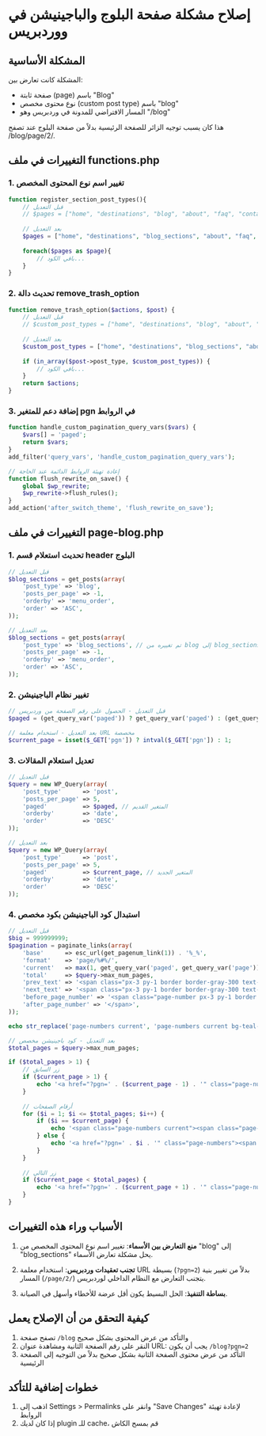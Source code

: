 # إصلاح مشكلة صفحة البلوج والباجينيشن في ووردبريس

## المشكلة الأساسية

المشكلة كانت تعارض بين:
- صفحة ثابتة (page) باسم "Blog"
- نوع محتوى مخصص (custom post type) باسم "blog"
- المسار الافتراضي للمدونة في وردبريس وهو "/blog"

هذا كان يسبب توجيه الزائر للصفحة الرئيسية بدلاً من صفحة البلوج عند تصفح /blog/page/2/.

## التغييرات في ملف functions.php

### 1. تغيير اسم نوع المحتوى المخصص

```php
function register_section_post_types(){
    // قبل التعديل
    // $pages = ["home", "destinations", "blog", "about", "faq", "contact"];
    
    // بعد التعديل
    $pages = ["home", "destinations", "blog_sections", "about", "faq", "contact"];
    
    foreach($pages as $page){
        // باقي الكود...
    }
}
```

### 2. تحديث دالة remove_trash_option

```php
function remove_trash_option($actions, $post) {
    // قبل التعديل
    // $custom_post_types = ["home", "destinations", "blog", "about", "faq", "contact"];
    
    // بعد التعديل
    $custom_post_types = ["home", "destinations", "blog_sections", "about", "faq", "contact"];
    
    if (in_array($post->post_type, $custom_post_types)) {
        // باقي الكود...
    }
    return $actions;
}
```

### 3. إضافة دعم للمتغير pgn في الروابط

```php
function handle_custom_pagination_query_vars($vars) {
    $vars[] = 'paged';
    return $vars;
}
add_filter('query_vars', 'handle_custom_pagination_query_vars');

// إعادة تهيئة الروابط الدائمة عند الحاجة
function flush_rewrite_on_save() {
    global $wp_rewrite;
    $wp_rewrite->flush_rules();
}
add_action('after_switch_theme', 'flush_rewrite_on_save');
```

## التغييرات في ملف page-blog.php

### 1. تحديث استعلام قسم header البلوج

```php
// قبل التعديل
$blog_sections = get_posts(array(
    'post_type' => 'blog',
    'posts_per_page' => -1,
    'orderby' => 'menu_order',
    'order' => 'ASC',
));

// بعد التعديل
$blog_sections = get_posts(array(
    'post_type' => 'blog_sections', // تم تغييره من blog إلى blog_sections
    'posts_per_page' => -1,
    'orderby' => 'menu_order',
    'order' => 'ASC',
));
```

### 2. تغيير نظام الباجينيشن

```php
// قبل التعديل - الحصول على رقم الصفحة من وردبريس
$paged = (get_query_var('paged')) ? get_query_var('paged') : (get_query_var('page') ? get_query_var('page') : 1);

// بعد التعديل - استخدام معلمة URL مخصصة
$current_page = isset($_GET['pgn']) ? intval($_GET['pgn']) : 1;
```

### 3. تعديل استعلام المقالات

```php
// قبل التعديل
$query = new WP_Query(array(
    'post_type'      => 'post', 
    'posts_per_page' => 5,
    'paged'          => $paged, // المتغير القديم
    'orderby'        => 'date',
    'order'          => 'DESC'
));

// بعد التعديل
$query = new WP_Query(array(
    'post_type'      => 'post', 
    'posts_per_page' => 5,
    'paged'          => $current_page, // المتغير الجديد
    'orderby'        => 'date',
    'order'          => 'DESC'
));
```

### 4. استبدال كود الباجينيشن بكود مخصص

```php
// قبل التعديل
$big = 999999999;
$pagination = paginate_links(array(
    'base'      => esc_url(get_pagenum_link(1)) . '%_%',
    'format'    => 'page/%#%/',
    'current'   => max(1, get_query_var('paged', get_query_var('page'))),
    'total'     => $query->max_num_pages,
    'prev_text' => '<span class="px-3 py-1 border border-gray-300 text-gray-500 rounded-md hover:bg-gray-100">&lt;</span>',
    'next_text' => '<span class="px-3 py-1 border border-gray-300 text-gray-500 rounded-md hover:bg-gray-100">&gt;</span>',
    'before_page_number' => '<span class="page-number px-3 py-1 border border-gray-300 text-gray-500 rounded-md hover:bg-gray-100">',
    'after_page_number' => '</span>',
));

echo str_replace('page-numbers current', 'page-numbers current bg-teal-600 text-white rounded-md', $pagination);

// بعد التعديل - كود باجينيشن مخصص
$total_pages = $query->max_num_pages;

if ($total_pages > 1) {
    // زر السابق
    if ($current_page > 1) {
        echo '<a href="?pgn=' . ($current_page - 1) . '" class="page-numbers"><span class="px-3 py-1 border border-gray-300 text-gray-500 rounded-md hover:bg-gray-100">&lt;</span></a>';
    }
    
    // أرقام الصفحات
    for ($i = 1; $i <= $total_pages; $i++) {
        if ($i == $current_page) {
            echo '<span class="page-numbers current"><span class="page-number px-3 py-1 border border-gray-300 bg-teal-600 text-white rounded-md">' . $i . '</span></span>';
        } else {
            echo '<a href="?pgn=' . $i . '" class="page-numbers"><span class="page-number px-3 py-1 border border-gray-300 text-gray-500 rounded-md hover:bg-gray-100">' . $i . '</span></a>';
        }
    }
    
    // زر التالي
    if ($current_page < $total_pages) {
        echo '<a href="?pgn=' . ($current_page + 1) . '" class="page-numbers"><span class="px-3 py-1 border border-gray-300 text-gray-500 rounded-md hover:bg-gray-100">&gt;</span></a>';
    }
}
```

## الأسباب وراء هذه التغييرات

1. **منع التعارض بين الأسماء**: تغيير اسم نوع المحتوى المخصص من "blog" إلى "blog_sections" يحل مشكلة تعارض الأسماء.

2. **تجنب تعقيدات وردبريس**: استخدام معلمة URL بسيطة (`?pgn=2`) بدلاً من تغيير بنية المسار (`/page/2/`) يتجنب التعارض مع النظام الداخلي لوردبريس.

3. **بساطة التنفيذ**: الحل البسيط يكون أقل عرضة للأخطاء وأسهل في الصيانة.

## كيفية التحقق من أن الإصلاح يعمل

1. تصفح صفحة `/blog` والتأكد من عرض المحتوى بشكل صحيح
2. النقر على رقم الصفحة الثانية ومشاهدة عنوان URL: يجب أن يكون `/blog?pgn=2` 
3. التأكد من عرض محتوى الصفحة الثانية بشكل صحيح بدلاً من التوجيه إلى الصفحة الرئيسية

## خطوات إضافية للتأكد

1. اذهب إلى Settings > Permalinks وانقر على "Save Changes" لإعادة تهيئة الروابط
2. إذا كان لديك plugin للـ cache، قم بمسح الكاش
   

